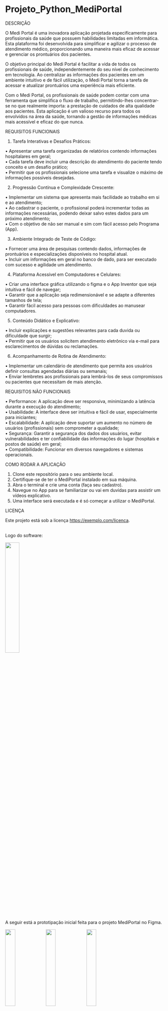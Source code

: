 # Projeto_Python_MediPortal

DESCRIÇÃO

  O Medi Portal é uma inovadora aplicação projetada especificamente para profissionais da saúde que possuem habilidades limitadas em informática. Esta plataforma foi desenvolvida para simplificar e agilizar o processo de atendimento médico, proporcionando uma maneira mais eficaz de acessar e gerenciar os prontuários dos pacientes.

  O objetivo principal do Medi Portal é facilitar a vida de todos os profissionais de saúde, independentemente do seu nível de conhecimento em tecnologia. Ao centralizar as informações dos pacientes em um ambiente intuitivo e de fácil utilização, o Medi Portal torna a tarefa de acessar e atualizar prontuários uma experiência mais eficiente.

  Com o Medi Portal, os profissionais de saúde podem contar com uma ferramenta que simplifica o fluxo de trabalho, permitindo-lhes concentrar-se no que realmente importa: a prestação de cuidados de alta qualidade aos pacientes. Esta aplicação é um valioso recurso para todos os envolvidos na área da saúde, tornando a gestão de informações médicas mais acessível e eficaz do que nunca.

 REQUISITOS FUNCIONAIS 
 
1.	Tarefa Interativas e Desafios Práticos:
   
 • Apresentar uma tarefa organizadas de relatórios contendo informações hospitalares em geral;<br> 
 • Cada tarefa deve incluir uma descrição do atendimento do paciente tendo conceito e um desafio prático;<br> 
 • Permitir que os profissionais selecione uma tarefa e visualize o máximo de informações possíveis desejadas.

 2.	Progressão Contínua e Complexidade Crescente:
    
  •	Implementar um sistema que apresenta mais facilidade ao trabalho em si e ao atendimento;<br> 
  • Ao cadastrar o paciente, o profissional poderá incrementar todas as informações necessárias, podendo deixar salvo estes dados para um próximo atendimento;<br> 
  • Com o objetivo de não ser manual e sim com fácil acesso pelo Programa (App).

3.	Ambiente Integrado de Teste de Código:
	
•	Fornecer uma área de pesquisas contendo dados, informações de prontuários e especializações disponíveis no hospital atual.<br> 
•	Incluir um informações em geral no banco de dado, para ser executado com sucesso e agilidade um atendimento.

4.	Plataforma Acessível em Computadores e Celulares:
   
 •	Criar uma interface gráfica utilizando o figma e o App Inventor que seja intuitiva e fácil de navegar;<br> 
 •	Garantir que a aplicação seja redimensionável e se adapte a diferentes tamanhos de tela;<br> 
 •	Garantir fácil acesso para pessoas com dificuldades ao manusear computadores.

5.	Conteúdo Didático e Explicativo:
   
 • Incluir explicações e sugestões relevantes para cada duvida ou dificuldade que surgir;<br> 
 • Permitir que os usuários solicitem atendimento eletrônico via e-mail para esclarecimentos de dúvidas ou reclamações.

6.	Acompanhamento de Rotina de Atendimento:
   
 • Implementar um calendário de atendimento que permita aos usuários definir consultas agendadas diárias ou semanais;<br> 
 • Enviar lembretes aos profissionais para lembrá-los de seus compromissos ou pacientes que necessitam de mais atenção.

REQUISITOS NÃO FUNCIONAIS

   •	Performance: A aplicação deve ser responsiva, minimizando a latência durante a execução do atendimento;<br> 
   •	Usabilidade: A interface deve ser intuitiva e fácil de usar, especialmente para iniciantes;<br> 
   •	Escalabilidade: A aplicação deve suportar um aumento no número de usuários (profissionais) sem comprometer a qualidade;<br> 
   •	Segurança: Garantir a segurança dos dados dos usuários, evitar vulnerabilidades e ter confiabilidade das informações do 
    lugar (hospitais e postos de saúde) em geral;<br> 
   • Compatibilidade: Funcionar em diversos navegadores e sistemas operacionais.
    
  COMO RODAR A APLICAÇÃO

  1.	Clone este repositório para o seu ambiente local.
  2.	Certifique-se de ter o MediPortal instalado em sua máquina.
  3.	Abra o terminal e crie uma conta (faça seu cadastro).
  4.	Navegue no App para se familiarizar ou vai em duvidas para assistir um vídeos explicativo.
  5.	Uma interface será executada e é só começar a utilizar o MediPortal.
     
LICENÇA

 Este projeto está sob a licença https://exemplo.com/licenca.
    
<br> Logo do software:

<img src="https://github.com/AnaMedlyn/Projeto_Python_MediPortal/assets/134453403/f6be5f34-98da-4021-b7d8-771b4c1a102e" width="30%">

 <br> A seguir está a prototipação inicial feita para o projeto MediPortal no Figma.
  
<img src="https://github.com/AnaMedlyn/Projeto_Python_MediPortal/assets/134453403/d89a3a3d-b98d-4012-931a-a1b794edaea2" width="25%">
    
<img src="https://github.com/AnaMedlyn/Projeto_Python_MediPortal/assets/134453403/112e96a6-eb6d-4f94-9f61-99115240daca" width="25%">

<img src="https://github.com/AnaMedlyn/Projeto_Python_MediPortal/assets/134453403/dcaab398-a651-4793-b604-0dd95b013a85" width="25%">

<img src="https://github.com/AnaMedlyn/Projeto_Python_MediPortal/assets/134453403/bb0f013a-d65c-49c0-aa7f-4777bdd65a1b" width="30%">



 <br> Checkout Funcional criado no App Inventor:

1) Vemos na imagem abaixo a tela inicil que contém cadastro e login. 
  
<img src="https://github.com/AnaMedlyn/Projeto_Python_MediPortal/assets/134453403/9059819d-e325-4fb5-ad9b-baa45582fa44" width="30%">

2) Tela de cadastro.

<img src="https://github.com/AnaMedlyn/Projeto_Python_MediPortal/assets/134453403/d654f62b-aa8a-43c3-b33b-781b5a6fb9de" width="30%">

3) Tela de login.

<img src="https://github.com/AnaMedlyn/Projeto_Python_MediPortal/assets/134453403/9c5ed925-cf44-4993-a2f8-9eeba46f9ada" width="30%">

4) Tela Home.

<img src="https://github.com/AnaMedlyn/Projeto_Python_MediPortal/assets/134453403/7dd24199-c2bd-460e-b9ce-e9e262607f95" width="30%">


 <br> Blocos criado no App Inventor:

1) Tela Inicial
   
<img src="https://github.com/AnaMedlyn/Projeto_Python_MediPortal/assets/134453403/6eb08a3a-af5f-42ab-bf5c-beef746fd15f" width="50%">

2) Cadastro

<img src="https://github.com/AnaMedlyn/Projeto_Python_MediPortal/assets/134453403/d58fa894-a8e0-47ab-9019-17710b3be786" width="80%">

3) Login
<img src="https://github.com/AnaMedlyn/Projeto_Python_MediPortal/assets/134453403/85eaba95-3a39-498a-bebf-755cbfd949da" width="80%">


 <br> Código criado no Thommy:

1) Cadastro e Login
          
			from flask import Flask, request, render_template
			
			app = Flask(_name_)
			
			//Dicionário de usuários e senhas
			usuarios = []
			
			
			def buscarUsuario (username):
			    for u in usuarios:
			        if username == u["nome"]:
			            return u
			    
			    return False
			        
			@app.route('/processar_cadastro', methods=['GET'])
			def processar_cadastro():
			    if request.method == 'GET':
			        nome = request.form.get('nome')
			        data = request.form.get('data')
			        email = request.form.get('email')
			        senha = request.form.get('senha')
			        codigo = request.form.get('codigo')
			        
			        usuarioRecebido = {
			            "nome": nome,
			            "data": data,
			            "email": email,
			            "senha": senha,
			            "codigo": codigo
			        }
			        
			        usuarios.append(usuarioRecebido)
			
			        
			        return "1"
			
			@app.route('/autenticar', methods=['GET'])
			def login():
			    username = request.args.get('username')
			    password = request.args.get('password')
			    
			    print(username,password)
			    
			    usuarioSelecionado = buscarUsuario(username)
			
			    if usuarioSelecionado != False and usuarioSelecionado["senha"] == password:
			        return "1"
			    else:
			        return "0"
			
			if _name_ == '_main_':
			    app.run('0.0.0.0', port=5000)

   
<br> Como contribuir?

Esse projeto está aberto para contribuições e Inovações que melhore o desenvolvimento para os usuário da área de saúde.

- Entre em contato pelo e-mail medlyn.galhardo@gmail.com ou leonardo.bergamin22@gmail.com









  



 

   

